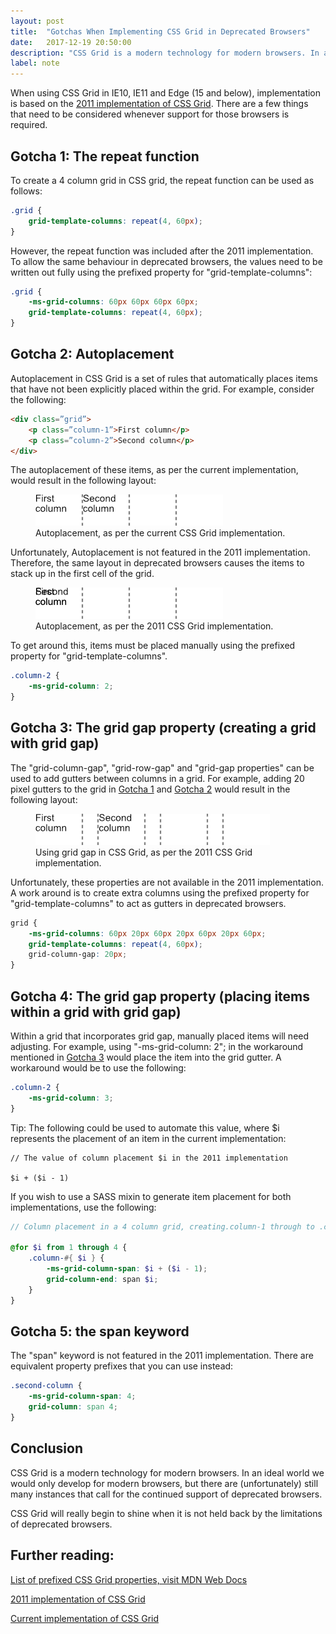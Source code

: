 ```yaml
---
layout: post
title:  "Gotchas When Implementing CSS Grid in Deprecated Browsers"
date:   2017-12-19 20:50:00
description: "CSS Grid is a modern technology for modern browsers. In an ideal world we would only develop for modern browsers, but there are (unfortunately) still many instances that call for the continued support of deprecated browsers."
label: note
---
```


When using CSS Grid in IE10, IE11 and Edge (15 and below), implementation is based on the <a href="https://www.w3.org/TR/2011/WD-css3-grid-layout-20110407/" target="_blank">2011 implementation of CSS Grid</a>. There are a few things that need to be considered whenever support for those browsers is required.

## Gotcha 1: The repeat function

To create a 4 column grid in CSS grid, the repeat function can be used as follows:

``` css
.grid {
    grid-template-columns: repeat(4, 60px);
}
```

However, the repeat function was included after the 2011 implementation. To allow the same behaviour in deprecated browsers, the values need to be written out fully using the prefixed property for "grid-template-columns":

``` css
.grid {
    -ms-grid-columns: 60px 60px 60px 60px;
    grid-template-columns: repeat(4, 60px);
}
```

## Gotcha 2: Autoplacement

Autoplacement in CSS Grid is a set of rules that automatically places items that have not been explicitly placed within the grid. For example, consider the following:

``` html
<div class=”grid”>
    <p class=”column-1”>First column</p>
    <p class=”column-2”>Second column</p>
</div>
```

The autoplacement of these items, as per the current implementation, would result in the following layout:

<figure>
    <img src="/static/images/posts/2017-12-18-grid-normal.png" alt="Autoplacement, as per the current CSS Grid implementation" class="c-post__image">
    <figcaption>Autoplacement, as per the current CSS Grid implementation.</figcaption>
</figure>

Unfortunately, Autoplacement is not featured in the 2011 implementation. Therefore, the same layout in deprecated browsers causes the items to stack up in the first cell of the grid.

<figure>
    <img src="/static/images/posts/2017-12-18-grid-ie.png" alt="Autoplacement, as per the 2011 CSS Grid implementation" class="c-post__image">
    <figcaption>Autoplacement, as per the 2011 CSS Grid implementation.</figcaption>
</figure>

To get around this, items must be placed manually using the prefixed property for "grid-template-columns".

``` css
.column-2 {
    -ms-grid-column: 2;
}
```

## Gotcha 3: The grid gap property (creating a grid with grid gap)

The "grid-column-gap", "grid-row-gap" and "grid-gap properties" can be used to add gutters between columns in a grid. For example, adding 20 pixel gutters to the grid in [Gotcha 1](#gotcha-1-the-repeat-function) and [Gotcha 2](#gotcha-2-autoplacement) would result in the following layout:

<figure>
    <img src="/static/images/posts/2017-12-18-grid-gap.png" alt="Using grid gap in CSS Grid, as per the 2011 CSS Grid implementation" class="c-post__image">
    <figcaption>Using grid gap in CSS Grid, as per the 2011 CSS Grid implementation.</figcaption>
</figure>

Unfortunately, these properties are not available in the 2011 implementation. A work around is to create extra columns using the prefixed property for "grid-template-columns" to act as gutters in deprecated browsers.

``` css
grid {
    -ms-grid-columns: 60px 20px 60px 20px 60px 20px 60px;
    grid-template-columns: repeat(4, 60px);
    grid-column-gap: 20px;
}
```

## Gotcha 4: The grid gap property (placing items within a grid with grid gap)

Within a grid that incorporates grid gap, manually placed items will need adjusting. For example, using "-ms-grid-column: 2"; in the workaround mentioned in [Gotcha 3](gotcha-3-the-grid-gap-property-creating-a-grid-with-grid-gap) would place the item into the grid gutter. A workaround would be to use the following:

``` css
.column-2 {
    -ms-grid-column: 3;
}
```

Tip: The following could be used to automate this value, where $i represents the placement of an item in the current implementation:

```
// The value of column placement $i in the 2011 implementation

$i + ($i - 1)
```

If you wish to use a SASS mixin to generate item placement for both implementations, use the following:

``` scss
// Column placement in a 4 column grid, creating.column-1 through to .column-4

@for $i from 1 through 4 {
    .column-#{ $i } {
        -ms-grid-column-span: $i + ($i - 1);
        grid-column-end: span $i;
    }
}
```


## Gotcha 5: the span keyword

The "span" keyword is not featured in the 2011 implementation. There are equivalent property prefixes that you can use instead:

``` css
.second-column {
    -ms-grid-column-span: 4;
    grid-column: span 4;
}
```

## Conclusion

CSS Grid is a modern technology for modern browsers. In an ideal world we would only develop for modern browsers, but there are (unfortunately) still many instances that call for the continued support of deprecated browsers.

CSS Grid will really begin to shine when it is not held back by the limitations of deprecated browsers.

## Further reading:

<a href="https://developer.mozilla.org/en-US/docs/Web/CSS/CSS_Grid_Layout/CSS_Grid_and_Progressive_Enhancement" target="_blank">List of prefixed CSS Grid properties, visit MDN Web Docs</a>

<a href="https://www.w3.org/TR/2011/WD-css3-grid-layout-20110407/" target="_blank">2011 implementation of CSS Grid</a>

<a href="https://www.w3.org/TR/css3-grid-layout/" target="_blank">Current implementation of CSS Grid</a>
